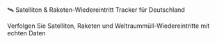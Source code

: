 🛰️ Satelliten & Raketen-Wiedereintritt Tracker für Deutschland

Verfolgen Sie Satelliten, Raketen und Weltraummüll-Wiedereintritte mit echten Daten
